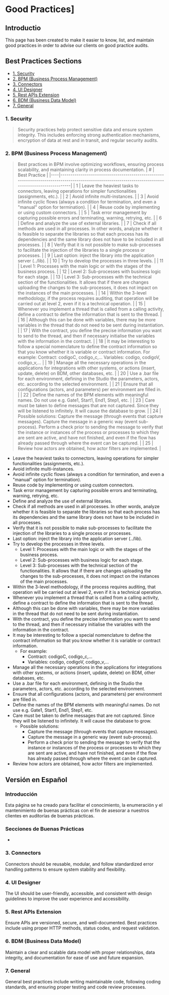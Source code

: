 # Good Practices]

## Introductio
This page has been created to make it easier to know, list, and maintain good practices in order to advise our clients on good practice audits.

## Best Practices Sections

- [1. Security](#1-security)
- [2. BPM (Business Process Management)](#2-bpm-business-process-management)
- [3. Connectors](#3-connectors)
- [4. UI Designer](#4-ui-designer)
- [5. Rest APIs Extension](#5-rest-apis-extension)
- [6. BDM (Business Data Model)](#6-bdm-business-data-model)
- [7. General](#7-general)

### 1. Security
> Security practices help protect sensitive data and ensure system integrity. This includes enforcing strong authentication mechanisms, encryption of data at rest and in transit, and regular security audits.


### 2. BPM (Business Process Management)
> Best practices in BPM involve optimizing workflows, ensuring process scalability, and maintaining clarity in process documentation.
| #  | Best Practice                                                                                                                                        |
|----|-----------------------------------------------------------------------------------------------------------------------------------------------------|
| 1  | Leave the heaviest tasks to connectors, leaving operations for simpler functionalities (assignments, etc.).                                        |
| 2  | Avoid infinite multi-instances.                                                                                                                     |
| 3  | Avoid infinite cyclic flows (always a condition for termination, and even a "manual" option for termination).                                       |
| 4  | Reuse code by implementing or using custom connectors.                                                                                               |
| 5  | Task error management by capturing possible errors and terminating, warning, retrying, etc.                                                         |
| 6  | Define and analyze the use of external libraries.                                                                                                    |
| 7  | Check if all methods are used in all processes. In other words, analyze whether it is feasible to separate the libraries so that each process has its dependencies and the same library does not have to be included in all processes. |
| 8  | Verify that it is not possible to make sub-processes to facilitate the injection of the libraries to a single process or processes.                  |
| 9  | Last option: inject the library into the application server (../lib).                                                                                |
| 10 | Try to develop the processes in three levels.                                                                                                        |
| 11 | Level 1: Processes with the main logic or with the stages of the business process.                                                                   |
| 12 | Level 2: Sub-processes with business logic for each stage.                                                                                            |
| 13 | Level 3: Sub-processes with the technical section of the functionalities. It allows that if there are changes uploading the changes to the sub-processes, it does not impact on the instances of the main processes. |
| 14 | Within the 3-level methodology, if the process requires auditing, that operation will be carried out at level 2, even if it is a technical operation. |
| 15 | Whenever you implement a thread that is called from a calling activity, define a contract to define the information that is sent to the thread.       |
| 16 | Although this can be done with variables, there may be more variables in the thread that do not need to be sent during instantiation.                 |
| 17 | With the contract, you define the precise information you want to send to the thread, and then if necessary initialise the variables with the information in the contract. |
| 18 | It may be interesting to follow a special nomenclature to define the contract information so that you know whether it is variable or contract information. For example: Contract: codigoC, codigo_c,... Variables: codigo, codigoV, codigo_v,... |
| 19 | Manage all the necessary operations in the applications for integrations with other systems, or actions (insert, update, delete) on BDM, other databases, etc. |
| 20 | Use a .bar file for each environment, defining in the Studio the parameters, actors, etc. according to the selected environment.                      |
| 21 | Ensure that all configurations (actors, and parameters) per environment are filled in.                                                                |
| 22 | Define the names of the BPM elements with meaningful names. Do not use e.g. Gate1, Start1, End1, Step1, etc.                                        |
| 23 | Care must be taken to define messages that are not captured. Since they will be listened to infinitely. It will cause the database to grow.         |
| 24 | Possible solutions: Capture the message (through events that capture messages). Capture the message in a generic way (event sub-process). Perform a check prior to sending the message to verify that the instance or instances of the process or processes to which they are sent are active, and have not finished, and even if the flow has already passed through where the event can be captured. |
| 25 | Review how actors are obtained, how actor filters are implemented.                                                                                    |

- Leave the heaviest tasks to connectors, leaving operations for simpler functionalities (assignments, etc.).
- Avoid infinite multi-instances.
- Avoid infinite cyclic flows (always a condition for termination, and even a "manual" option for termination).
- Reuse code by implementing or using custom connectors.
- Task error management by capturing possible errors and terminating, warning, retrying, etc.
- Define and analyze the use of external libraries.
- Check if all methods are used in all processes. In other words, analyze whether it is feasible to separate the libraries so that each process has its dependencies and the same library does not have to be included in all processes.
- Verify that it is not possible to make sub-processes to facilitate the injection of the libraries to a single process or processes.
- Last option: inject the library into the application server (../lib).
- Try to develop the processes in three levels.
    - Level 1: Processes with the main logic or with the stages of the business process.
    - Level 2: Sub-processes with business logic for each stage.
    - Level 3: Sub-processes with the technical section of the functionalities.
  It allows that if there are changes uploading the changes to the sub-processes, it does not impact on the instances of the main processes.
- Within the 3-level methodology, if the process requires auditing, that operation will be carried out at level 2, even if it is a technical operation.
- Whenever you implement a thread that is called from a calling activity, define a contract to define the information that is sent to the thread.
- Although this can be done with variables, there may be more variables in the thread that do not need to be sent during instantiation.
- With the contract, you define the precise information you want to send to the thread, and then if necessary initialise the variables with the information in the contract.
- It may be interesting to follow a special nomenclature to define the contract information so that you know whether it is variable or contract information.
  - For example:
    - Contract: codigoC, codigo_c,...
    - Variables: codigo, codigoV, codigo_v,...
- Manage all the necessary operations in the applications for integrations with other systems, or actions (insert, update, delete) on BDM, other databases, etc.
- Use a .bar file for each environment, defining in the Studio the parameters, actors, etc. according to the selected environment.
- Ensure that all configurations (actors, and parameters) per environment are filled in.
- Define the names of the BPM elements with meaningful names. Do not use e.g. Gate1, Start1, End1, Step1, etc.
- Care must be taken to define messages that are not captured. Since they will be listened to infinitely. It will cause the database to grow.
  - Possible solutions:
    * Capture the message (through events that capture messages).
    * Capture the message in a generic way (event sub-process).
    * Perform a check prior to sending the message to verify that the instance or instances of the process or processes to which they are sent are active, and have not finished, and even if the flow has already passed through where the event can be captured.
- Review how actors are obtained, how actor filters are implemented.

## Versión en Español

### Introducción
Esta página se ha creado para facilitar el conocimiento, la enumeración y el mantenimiento de buenas prácticas con el fin de asesorar a nuestros clientes en auditorías de buenas prácticas.

### Secciones de Buenas Prácticas

-


### 3. Connectors
Connectors should be reusable, modular, and follow standardized error handling patterns to ensure system stability and flexibility.

### 4. UI Designer
The UI should be user-friendly, accessible, and consistent with design guidelines to improve the user experience and accessibility.

### 5. Rest APIs Extension
Ensure APIs are versioned, secure, and well-documented. Best practices include using proper HTTP methods, status codes, and request validation.

### 6. BDM (Business Data Model)
Maintain a clear and scalable data model with proper relationships, data integrity, and documentation for ease of use and future expansion.

### 7. General
General best practices include writing maintainable code, following coding standards, and ensuring proper testing and code review processes.

